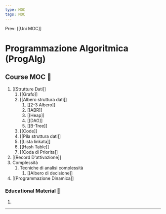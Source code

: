 ```yaml
---
type: MOC 
tags: MOC 
---
```


Prev: [[Uni MOC]]

# Programmazione Algoritmica (ProgAlg)

## Course MOC  📒
1. [[Strutture Dati]]
	1. [[Grafo]]
	2. [[Albero struttura dati]]
		1. [[2-3 Albero]]
		2. [[ABR]]
		3. [[Heap]]
		4. [[DAG]]
		5. [[B-Tree]]
	3. [[Code]]
	4. [[Pila struttura dati]]
	5. [[Lista linkata]]
	6. [[Hash Table]]
	7. [[Coda di Priorita]]
2. [[Record D'attivazione]]
3. Complessità
	1. Tecniche di analisi complessità
		1. [[Albero di decisione]]
4. [[Programmazione Dinamica]]



### Educational Material 🧱
1. 

---

